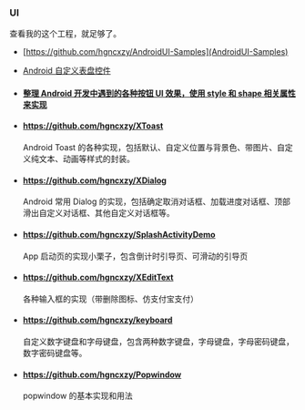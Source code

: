 ### UI

查看我的这个工程，就足够了。

- [https://github.com/hgncxzy/AndroidUI-Samples](AndroidUI-Samples)

- [Android 自定义表盘控件](https://github.com/hgncxzy/AndroidCustomDialView)

- #### [整理 Android 开发中遇到的各种按钮 UI 效果，使用 style 和 shape 相关属性来实现](https://github.com/hgncxzy/XButton)

- #### https://github.com/hgncxzy/XToast

  Android Toast 的各种实现，包括默认、自定义位置与背景色、带图片、自定义纯文本、动画等样式的封装。

- #### https://github.com/hgncxzy/XDialog

  Android 常用 Dialog 的实现，包括确定取消对话框、加载进度对话框、顶部滑出自定义对话框、其他自定义对话框等。

- #### https://github.com/hgncxzy/SplashActivityDemo

  App 启动页的实现小栗子，包含倒计时引导页、可滑动的引导页

- #### https://github.com/hgncxzy/XEditText

  各种输入框的实现（带删除图标、仿支付宝支付）

- #### https://github.com/hgncxzy/keyboard

  自定义数字键盘和字母键盘，包含两种数字键盘，字母键盘，字母密码键盘，数字密码键盘等。

- #### https://github.com/hgncxzy/Popwindow

  popwindow 的基本实现和用法

  

  
